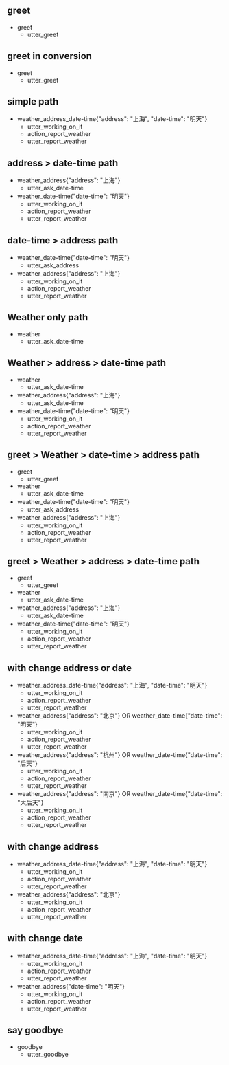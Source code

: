 ## greet
* greet
  - utter_greet

## greet in conversion
* greet
  - utter_greet

## simple path
* weather_address_date-time{"address": "上海", "date-time": "明天"}
  - utter_working_on_it
  - action_report_weather
  - utter_report_weather

## address > date-time path
* weather_address{"address": "上海"}
  - utter_ask_date-time
* weather_date-time{"date-time": "明天"}
  - utter_working_on_it
  - action_report_weather
  - utter_report_weather

## date-time > address path
* weather_date-time{"date-time": "明天"}
  - utter_ask_address
* weather_address{"address": "上海"}
  - utter_working_on_it
  - action_report_weather
  - utter_report_weather

## Weather only path
* weather
  - utter_ask_date-time

## Weather > address > date-time path
* weather
  - utter_ask_date-time
* weather_address{"address": "上海"}
  - utter_ask_date-time
* weather_date-time{"date-time": "明天"}
  - utter_working_on_it
  - action_report_weather
  - utter_report_weather

## greet > Weather > date-time > address path
* greet
  - utter_greet
* weather
  - utter_ask_date-time
* weather_date-time{"date-time": "明天"}
  - utter_ask_address
* weather_address{"address": "上海"}
  - utter_working_on_it
  - action_report_weather
  - utter_report_weather

## greet > Weather > address > date-time path
* greet
  - utter_greet
* weather
  - utter_ask_date-time
* weather_address{"address": "上海"}
  - utter_ask_date-time
* weather_date-time{"date-time": "明天"}
  - utter_working_on_it
  - action_report_weather
  - utter_report_weather
  
## with change address or date
* weather_address_date-time{"address": "上海", "date-time": "明天"}
  - utter_working_on_it
  - action_report_weather
  - utter_report_weather
* weather_address{"address": "北京"} OR weather_date-time{"date-time": "明天"}
  - utter_working_on_it
  - action_report_weather
  - utter_report_weather
* weather_address{"address": "杭州"} OR weather_date-time{"date-time": "后天"}
  - utter_working_on_it
  - action_report_weather
  - utter_report_weather
* weather_address{"address": "南京"} OR weather_date-time{"date-time": "大后天"}
  - utter_working_on_it
  - action_report_weather
  - utter_report_weather
 
## with change address
* weather_address_date-time{"address": "上海", "date-time": "明天"}
  - utter_working_on_it
  - action_report_weather
  - utter_report_weather
* weather_address{"address": "北京"}
  - utter_working_on_it
  - action_report_weather
  - utter_report_weather
  
## with change date
* weather_address_date-time{"address": "上海", "date-time": "明天"}
  - utter_working_on_it
  - action_report_weather
  - utter_report_weather
* weather_address{"date-time": "明天"}
  - utter_working_on_it
  - action_report_weather
  - utter_report_weather

## say goodbye
* goodbye
  - utter_goodbye